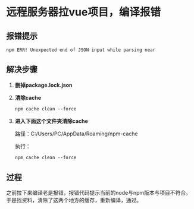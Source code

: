# 远程服务器拉vue项目，编译报错



## 报错提示

```node
npm ERR! Unexpected end of JSON input while parsing near
```



## 解决步骤

1. **删掉package.lock.json**

2. **清除cache**

   ```html
   npm cache clean --force
   ```

3. **进入下面这个文件夹清除cache**

   路径：C:/Users/PC/AppData/Roaming/npm-cache

   执行：

   ```html
   npm cache clean --force
   ```



## 过程

之前拉下来编译老是报错，报错代码提示当前的node与npm版本与项目不符合。于是找资料，清除了这两个地方的缓存，重新编译，通过。